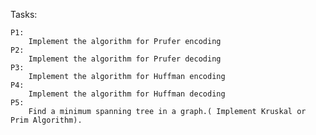 Tasks:
	
	P1:
		Implement the algorithm for Prufer encoding
	P2:
		Implement the algorithm for Prufer decoding
	P3:
		Implement the algorithm for Huffman encoding
	P4:
		Implement the algorithm for Huffman decoding
	P5:
		Find a minimum spanning tree in a graph.( Implement Kruskal or Prim Algorithm).
		